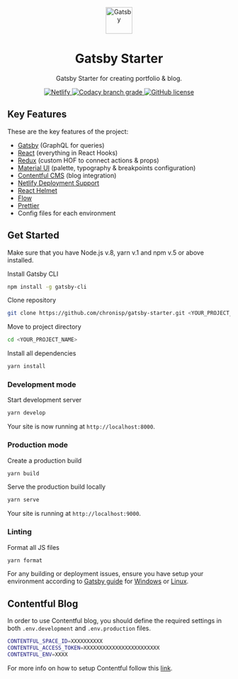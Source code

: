 <p align="center">
  <a href="https://gatsbyjs.org">
    <img alt="Gatsby" src="https://raw.githubusercontent.com/chronisp/gatsby-starter/master/src/images/website-icon.png" width="60" />
  </a>
</p>
<h1 align="center">
  Gatsby Starter
</h1>

<p align="center">
  Gatsby Starter for creating portfolio & blog.
</p>

<p align="center">
  <a href="https://app.netlify.com/sites/gatsby-starter-dot/deploys">
    <img alt="Netlify" src="https://img.shields.io/netlify/a37c0ad8-deae-4bd3-8c8e-cbac8d2f05c3">
  </a>
  <a href="https://www.codacy.com/app/chronisp/gatsby-starter?utm_source=github.com&amp;utm_medium=referral&amp;utm_content=chronisp/gatsby-starter&amp;utm_campaign=Badge_Grade">
    <img alt="Codacy branch grade" src="https://img.shields.io/codacy/grade/c23975ea23e3459283f6c76ad338fcb1/master?style=social">
  </a>
  <a href="https://github.com/chronisp/gatsby-starter/blob/master/LICENSE"><img alt="GitHub license" src="https://img.shields.io/github/license/chronisp/gatsby-starter"></a>
</p>

## Key Features
These are the key features of the project:
*  [Gatsby](https://www.gatsbyjs.org/) (GraphQL for queries)
*  [React](https://reactjs.org/) (everything in React Hooks)
*  [Redux](https://redux.js.org/) (custom HOF to connect actions & props)
*  [Material UI](https://material-ui.com/) (palette, typography & breakpoints configuration)
*  [Contentful CMS](https://www.contentful.com/) (blog integration)
*  [Netlify Deployment Support](https://www.netlify.com)
*  [React Helmet](https://github.com/nfl/react-helmet)
*  [Flow](https://flow.org/)
*  [Prettier](https://prettier.io/)
*  Config files for each environment

## Get Started
Make sure that you have Node.js v.8, yarn v.1 and npm v.5 or above installed.

Install Gatsby CLI
```sh
npm install -g gatsby-cli
```
Clone repository
```sh
git clone https://github.com/chronisp/gatsby-starter.git <YOUR_PROJECT_NAME>
```
Move to project directory
```sh
cd <YOUR_PROJECT_NAME>
```
Install all dependencies
```sh
yarn install
```

### Development mode
Start development server
```sh
yarn develop
```
Your site is now running at ```http://localhost:8000```.

### Production mode
Create a production build
```sh
yarn build
```
Serve the production build locally
```sh
yarn serve
```
Your site is running at ```http://localhost:9000```.

### Linting
Format all JS files
```sh
yarn format
```

For any building or deployment issues, ensure you have setup your environment according to [Gatsby guide](https://www.gatsbyjs.org/docs/preparing-your-environment/) for [Windows](https://www.gatsbyjs.org/docs/gatsby-on-windows/) or [Linux](https://www.gatsbyjs.org/docs/gatsby-on-linux/).

## Contentful Blog
In order to use Contentful blog, you should define the required settings in both ```.env.development``` and ```.env.production``` files.

```sh
CONTENTFUL_SPACE_ID=XXXXXXXXXX
CONTENTFUL_ACCESS_TOKEN=XXXXXXXXXXXXXXXXXXXXXXXX
CONTENTFUL_ENV=XXXX
```
For more info on how to setup Contentful follow this [link](https://www.contentful.com/r/knowledgebase/gatsbyjs-and-contentful-in-five-minutes/).
